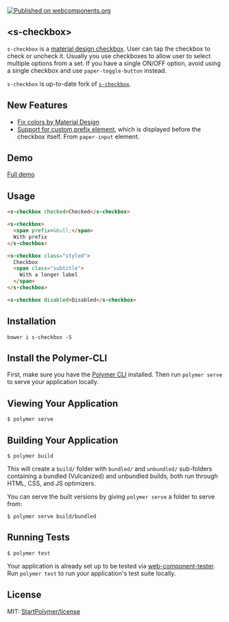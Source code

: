 [![Published on webcomponents.org][webcomponents-image]][webcomponents-url]

## \<s-checkbox\>

`s-checkbox` is a [material design checkbox](https://material.io/guidelines/components/selection-controls.html#selection-controls-checkbox).
User can tap the checkbox to check or uncheck it. Usually you use checkboxes
to allow user to select multiple options from a set. If you have a single
ON/OFF option, avoid using a single checkbox and use `paper-toggle-button`
instead.

`s-checkbox` is up-to-date fork of [`s-checkbox`](https://github.com/PolymerElements/s-checkbox).

## New Features

- [Fix colors by Material Design](https://github.com/StartPolymer/s-checkbox/commit/6e5241b43786071277cc7a13eee7a5c91f1a238d)
- [Support for custom prefix element](https://github.com/StartPolymer/s-checkbox/commit/710c8b946738c9b9042e43b6844e940d6e8e0429), which is displayed before the checkbox itself. From `paper-input` element.

## Demo

[Full demo][webcomponents-demo]

## Usage

<!---
```
<custom-element-demo>
  <template>
    <script src="../webcomponentsjs/webcomponents-lite.js"></script>
    <link rel="import" href="s-checkbox.html">
    <style is="custom-style">
      s-checkbox {
        font-family: 'Roboto', sans-serif;
        margin: 24px;
      }

      s-checkbox:first-child {
        --primary-color: #ff5722;
      }

      s-checkbox.styled {
        align-self: center;
        border: 1px solid var(--paper-green-200);
        padding: 8px 16px;
        --s-checkbox-checked-color: var(--paper-green-500);
        --s-checkbox-checked-ink-color: var(--paper-green-500);
        --s-checkbox-unchecked-color: var(--paper-green-900);
        --s-checkbox-unchecked-ink-color: var(--paper-green-900);
        --s-checkbox-label-color: var(--paper-green-500);
        --s-checkbox-label-spacing: 0;
        --s-checkbox-margin: 8px 16px 8px 0;
        --s-checkbox-vertical-align: top;
      }

      s-checkbox .subtitle {
        display: block;
        font-size: 0.8em;
        margin-top: 2px;
        max-width: 150px;
      }

      s-checkbox [prefix] {
        margin-right: 16px;
      }
    </style>
    <next-code-block></next-code-block>
  </template>
</custom-element-demo>
```
-->
```html
<s-checkbox checked>Checked</s-checkbox>

<s-checkbox>
  <span prefix>&bull;</span>
  With prefix
</s-checkbox>

<s-checkbox class="styled">
  Checkbox
  <span class="subtitle">
    With a longer label
  </span>
</s-checkbox>

<s-checkbox disabled>Disabled</s-checkbox>
```

## Installation

`bower i s-checkbox -S`

## Install the Polymer-CLI

First, make sure you have the [Polymer CLI](https://www.npmjs.com/package/polymer-cli) installed. Then run `polymer serve` to serve your application locally.

## Viewing Your Application

```
$ polymer serve
```

## Building Your Application

```
$ polymer build
```

This will create a `build/` folder with `bundled/` and `unbundled/` sub-folders
containing a bundled (Vulcanized) and unbundled builds, both run through HTML,
CSS, and JS optimizers.

You can serve the built versions by giving `polymer serve` a folder to serve
from:

```
$ polymer serve build/bundled
```

## Running Tests

```
$ polymer test
```

Your application is already set up to be tested via [web-component-tester](https://github.com/Polymer/web-component-tester). Run `polymer test` to run your application's test suite locally.

## License

MIT: [StartPolymer/license](https://github.com/StartPolymer/license)

[webcomponents-image]: https://img.shields.io/badge/webcomponents.org-published-blue.svg
[webcomponents-url]: https://beta.webcomponents.org/element/StartPolymer/s-checkbox
[webcomponents-demo]: https://beta.webcomponents.org/element/StartPolymer/s-checkbox/demo/demo/index.html

